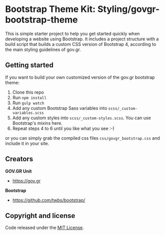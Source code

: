 # Bootstrap Theme Kit: Styling/govgr-bootstrap-theme

This is simple starter project to help you get started quickly when developing a website using Bootstrap.
It includes a project structure with a build script that builds a custom CSS version of Bootstrap 4, according to the main styling guidelines of gov.gr.


## Getting started

If you want to build your own customized version of the gov.gr bootstrap theme:

1. Clone this repo
2. Run `npm install`
3. Run `gulp watch`
4. Add any custom Bootstrap Sass variables into `scss/_custom-variables.scss`
5. Add any custom styles into `scss/_custom-styles.scss`. You can use Bootstrap's mixins here.
6. Repeat steps 4 to 6 until you like what you see :-)

or you can simply grab the compiled css files `css/govgr_bootstrap.css` and include it in your site.

## Creators

**GOV.GR Unit**

- <https://gov.gr>

**Bootstrap**

- <https://github.com/twbs/bootstrap/>

## Copyright and license

Code released under the [MIT License](https://opensource.org/licenses/MIT).

